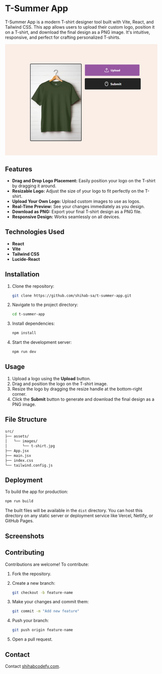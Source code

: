 # T-Summer App

T-Summer App is a modern T-shirt designer tool built with Vite, React, and Tailwind CSS. This app allows users to upload their custom logo, position it on a T-shirt, and download the final design as a PNG image. It's intuitive, responsive, and perfect for crafting personalized T-shirts.

![Screenshot of T-Summer App in action](./src/assets/iamges/tsammer.PNG)

## Features

- **Drag and Drop Logo Placement:** Easily position your logo on the T-shirt by dragging it around.
- **Resizable Logo:** Adjust the size of your logo to fit perfectly on the T-shirt.
- **Upload Your Own Logo:** Upload custom images to use as logos.
- **Real-Time Preview:** See your changes immediately as you design.
- **Download as PNG:** Export your final T-shirt design as a PNG file.
- **Responsive Design:** Works seamlessly on all devices.

## Technologies Used

- **React**
- **Vite**
- **Tailwind CSS**
- **Lucide-React**

## Installation

1. Clone the repository:

   ```bash
   git clone https://github.com/shihab-sa/t-summer-app.git
   ```

2. Navigate to the project directory:

   ```bash
   cd t-summer-app
   ```

3. Install dependencies:

   ```bash
   npm install
   ```

4. Start the development server:

   ```bash
   npm run dev
   ```

## Usage

1. Upload a logo using the **Upload** button.
2. Drag and position the logo on the T-shirt image.
3. Resize the logo by dragging the resize handle at the bottom-right corner.
4. Click the **Submit** button to generate and download the final design as a PNG image.

## File Structure

```plaintext
src/
├── assets/
│   └── images/
│       └── t-shirt.jpg
├── App.jsx
├── main.jsx
├── index.css
└── tailwind.config.js
```

## Deployment

To build the app for production:

```bash
npm run build
```

The built files will be available in the `dist` directory. You can host this directory on any static server or deployment service like Vercel, Netlify, or GitHub Pages.

## Screenshots

## Contributing

Contributions are welcome! To contribute:

1. Fork the repository.
2. Create a new branch:

   ```bash
   git checkout -b feature-name
   ```

3. Make your changes and commit them:

   ```bash
   git commit -m "Add new feature"
   ```

4. Push your branch:

   ```bash
   git push origin feature-name
   ```

5. Open a pull request.

## Contact

Contact [shihabcodefy.com](mailto:your-email@example.com).

